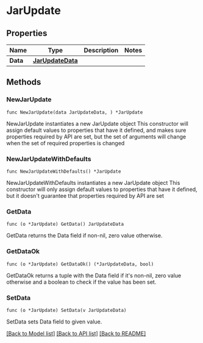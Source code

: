# JarUpdate

## Properties

Name | Type | Description | Notes
------------ | ------------- | ------------- | -------------
**Data** | [**JarUpdateData**](JarUpdateData.md) |  | 

## Methods

### NewJarUpdate

`func NewJarUpdate(data JarUpdateData, ) *JarUpdate`

NewJarUpdate instantiates a new JarUpdate object
This constructor will assign default values to properties that have it defined,
and makes sure properties required by API are set, but the set of arguments
will change when the set of required properties is changed

### NewJarUpdateWithDefaults

`func NewJarUpdateWithDefaults() *JarUpdate`

NewJarUpdateWithDefaults instantiates a new JarUpdate object
This constructor will only assign default values to properties that have it defined,
but it doesn't guarantee that properties required by API are set

### GetData

`func (o *JarUpdate) GetData() JarUpdateData`

GetData returns the Data field if non-nil, zero value otherwise.

### GetDataOk

`func (o *JarUpdate) GetDataOk() (*JarUpdateData, bool)`

GetDataOk returns a tuple with the Data field if it's non-nil, zero value otherwise
and a boolean to check if the value has been set.

### SetData

`func (o *JarUpdate) SetData(v JarUpdateData)`

SetData sets Data field to given value.



[[Back to Model list]](../README.md#documentation-for-models) [[Back to API list]](../README.md#documentation-for-api-endpoints) [[Back to README]](../README.md)



